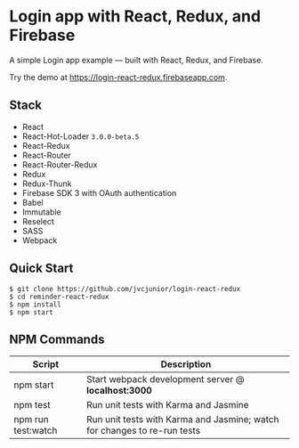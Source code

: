 # Login app with React, Redux, and Firebase
A simple Login app example — built with React, Redux, and Firebase.

Try the demo at https://login-react-redux.firebaseapp.com. 

## Stack

- React
- React-Hot-Loader `3.0.0-beta.5`
- React-Redux
- React-Router
- React-Router-Redux
- Redux
- Redux-Thunk
- Firebase SDK 3 with OAuth authentication
- Babel
- Immutable
- Reselect
- SASS
- Webpack


Quick Start
-----------

```shell
$ git clone https://github.com/jvcjunior/login-react-redux
$ cd reminder-react-redux
$ npm install
$ npm start
```

NPM Commands
------------

|Script|Description|
|---|---|
|npm start|Start webpack development server @ **localhost:3000**|
|npm test|Run unit tests with Karma and Jasmine|
|npm run test:watch|Run unit tests with Karma and Jasmine; watch for changes to re-run tests|
